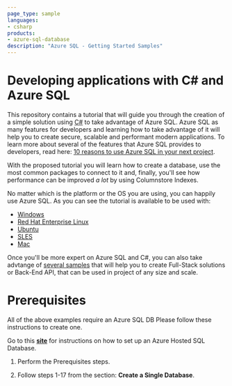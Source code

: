 ```yaml
---
page_type: sample
languages:
- csharp
products:
- azure-sql-database	
description: "Azure SQL - Getting Started Samples"
---
```


# Developing applications with C# and Azure SQL 

This repository contains a tutorial that will guide you through the creation of a simple solution using [C#](https://docs.microsoft.com/en-us/dotnet/csharp/) to take advantage of Azure SQL. Azure SQL as many features for developers and learning how to take advantage of it will help you to create secure, scalable and performant modern applications. To learn more about several of the features that Azure SQL provides to developers, read here: [10 reasons to use Azure SQL in your next project](https://devblogs.microsoft.com/azure-sql/10-reasons-to-use-azure-sql-in-your-next-project/).

With the proposed tutorial you will learn how to create a database, use the most common packages to connect to it and, finally, you'll see how performance can be improved *a lot* by using Columnstore Indexes.

No matter which is the platform or the OS you are using, you can happily use Azure SQL. As you can see the tutorial is available to be used with:

- [Windows](https://github.com/Azure-Samples/AzureSqlGettingStartedSamples/tree/master/csharp/Windows)
- [Red Hat Enterprise Linux](https://github.com/Azure-Samples/AzureSqlGettingStartedSamples/tree/master/csharp/Unix-based/RHEL_Setup.md)
- [Ubuntu](https://github.com/Azure-Samples/AzureSqlGettingStartedSamples/tree/master/csharp/Unix-based/Ubuntu_Setup.md)
- [SLES](https://github.com/Azure-Samples/AzureSqlGettingStartedSamples/tree/master/csharp/Unix-based/SLES_Setup.md)
- [Mac](https://github.com/Azure-Samples/AzureSqlGettingStartedSamples/tree/master/csharp/Unix-based/Mac_Setup.md)

Once you'll be more expert on Azure SQL and C#, you can also take advtange of [several samples](https://docs.microsoft.com/en-us/samples/browse/?expanded=dotnet&products=azure-sql-database&languages=nodejs) that will help you to create Full-Stack solutions or Back-End API, that can be used in project of any size and scale.

# Prerequisites

All of the above examples require an Azure SQL DB  Please follow these instructions to create one.

Go to this [**site**](https://docs.microsoft.com/en-us/azure/sql-database/sql-database-single-database-get-started?tabs=azure-portal) for instructions on how to set up an Azure Hosted SQL Database.

1.  Perform the Prerequisites steps.

2. Follow steps 1-17 from the section: **Create a Single Database**.
